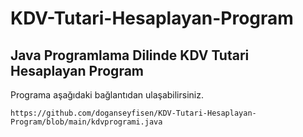 # KDV-Tutari-Hesaplayan-Program

## Java Programlama Dilinde KDV Tutari Hesaplayan Program

Programa aşağıdaki bağlantıdan ulaşabilirsiniz.

```
https://github.com/doganseyfisen/KDV-Tutari-Hesaplayan-Program/blob/main/kdvprogrami.java
```
